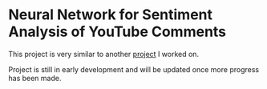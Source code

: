 # Neural Network for Sentiment Analysis of YouTube Comments
This project is very similar to another [project](https://github.com/benjiekern/Neural-Network-for-Review-Sentiment) I worked on.

Project is still in early development and will be updated once more progress has been made.
